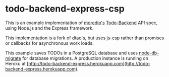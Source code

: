 # todo-backend-express-csp

This is an example implementation of [moredip's](https://github.com/moredip) [Todo-Backend](http://todo-backend.thepete.net/) API spec, using Node.js and the Express framework.

This implementation is a fork of [dtao's](https://github.com/dtao/todo-backend-express), but uses [js-csp](https://github.com/ubolonton/js-csp) rather than promises or callbacks for asynchronous work loads.

This example saves TODOs in a PostgreSQL database and uses [node-db-migrate](https://github.com/kunklejr/node-db-migrate) for database migrations. A production instance is running on Heroku at [http://todo-backend-express.herokuapp.com](http://todo-backend-express.herokuapp.com).
